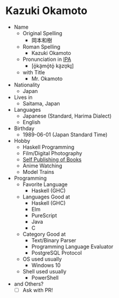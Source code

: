 # Kazuki Okamoto

- Name
  - Original Spelling
    - 岡本和樹
  - Roman Spelling
    - Kazuki Okamoto
  - Pronunciation in [IPA](https://en.wikipedia.org/wiki/International_Phonetic_Alphabet)
    - [o̞͑kä̝mo̞͑to̞͑ kä̝zʊ̠kɪ̟]
  - with Title
    - Mr. Okamoto
- Nationality
  - Japan
- Lives in
  - Saitama, Japan
- Languages
  - Japanese (Standard, Harima Dialect)
  - English
- Birthday
  - 1989-06-01 (Japan Standard Time)
- Hobby
  - Haskell Programming
  - Film/Digital Photography
  - [Self Publishing of Books](https://doujin.kakkun61.com/)
  - Anime Watching
  - Model Trains
- Programming
  - Favorite Language
    - Haskell (GHC)
  - Languages Good at
    - Haskell (GHC)
    - Elm
    - PureScript
    - Java
    - C
  - Category Good at
    - Text/Binary Parser
    - Programming Language Evaluator
    - PostgreSQL Protocol
  - OS used usually
    - Windows 10
  - Shell used usually
    - PowerShell
- and Others?
  - [ ] Ask with PR!
